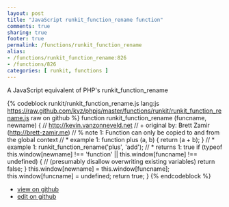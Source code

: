 ```yaml
---
layout: post
title: "JavaScript runkit_function_rename function"
comments: true
sharing: true
footer: true
permalink: /functions/runkit_function_rename
alias:
- /functions/runkit_function_rename:826
- /functions/826
categories: [ runkit, functions ]
---
```

A JavaScript equivalent of PHP's runkit_function_rename
<!-- more -->
{% codeblock runkit/runkit_function_rename.js lang:js https://raw.github.com/kvz/phpjs/master/functions/runkit/runkit_function_rename.js raw on github %}
function runkit_function_rename (funcname, newname) {
    // http://kevin.vanzonneveld.net
    // +   original by: Brett Zamir (http://brett-zamir.me)
    // %          note 1: Function can only be copied to and from the global context
    // *     example 1: function plus (a, b) { return (a + b); }
    // *     example 1: runkit_function_rename('plus', 'add');
    // *     returns 1: true
    if (typeof this.window[newname] !== 'function' || this.window[funcname] !== undefined) { //  (presumably disallow overwriting existing variables)
        return false;
    }
    this.window[newname] = this.window[funcname];
    this.window[funcname] = undefined;
    return true;
}
{% endcodeblock %}
<ul>
 <li><a href="https://github.com/kvz/phpjs/blob/master/functions/runkit/runkit_function_rename.js">view on github</a></li>
 <li><a href="https://github.com/kvz/phpjs/edit/master/functions/runkit/runkit_function_rename.js">edit on github</a></li>
</ul>
